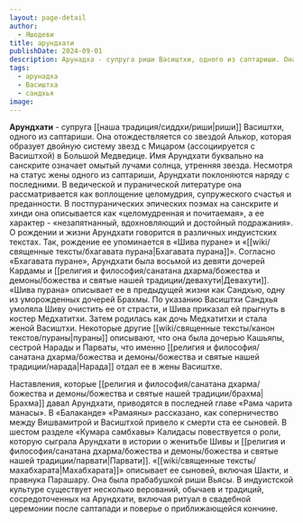 ```yaml
---
layout: page-detail
author:
  - Яшодеви
title: арундхати
publishDate: 2024-09-01
description: Арунадха - супруга риши Васиштхи, одного из саптариши. Она отождествляется со звездой Алькор, которая образует двойную систему звезд с Мицаром (ассоциируется с Васиштхой) в Большой Медведице. Имя Арундхати буквально на санскрите означает омытый лучами солнца, утренняя звезда.
tags:
  - арунадха
  - Васиштха
  - сандхья
image:
---
```

**Арундхати** - супруга [[наша традиция/сиддхи/риши|риши]] Васиштхи, одного из саптариши. Она отождествляется со звездой Алькор, которая образует двойную систему звезд с Мицаром (ассоциируется с Васиштхой) в Большой Медведице. Имя Арундхати буквально на санскрите означает омытый лучами солнца, утренняя звезда.
Несмотря на статус жены одного из саптариши, Арундхати поклоняются наряду с последними. В ведической и пуранической литературе она рассматривается как воплощение целомудрия, супружеского счастья и преданности. В постпуранических эпических поэмах на санскрите и хинди она описывается как «целомудренная и почитаемая», а ее характер - «незапятнанный, вдохновляющий и достойный подражания».
О рождении и жизни Арундхати говорится в различных индуистских текстах. Так, рождение ее упоминается в «Шива пуране» и «[[wiki/священные тексты/бхагавата пурана|Бхагавата пурана]]». Согласно «Бхагавата пуране», Арундхати была восьмой из девяти дочерей Кардамы и [[религия и философия/санатана дхарма/божества и демоны/божества и святые нашей традиции/девахути|Девахути]]. «Шива пурана» описывает ее в предыдущей жизни как Сандхью, одну из уморожденных дочерей Брахмы. По указанию Васиштхи Сандхья умоляла Шиву очистить ее от страсти, и Шива приказал ей прыгнуть в костер Медхатитхи. Затем родилась как дочь Медхатитхи и стала женой Васиштхи. Некоторые другие [[wiki/священные тексты/канон текстов/пураны|пураны]] описывают, что она была дочерью Кашьяпы, сестрой Нарады и Парваты, что именно [[религия и философия/санатана дхарма/божества и демоны/божества и святые нашей традиции/нарада|Нарада]] отдал ее в жены Васиштхе.

Наставления, которые [[религия и философия/санатана дхарма/божества и демоны/божества и святые нашей традиции/брахма|Брахма]] давал Арундхати, приводятся в последней главе «Рама чарита манасы». В «Балаканде» «Рамаяны» рассказано, как соперничество между Вишвамитрой и Васиштхой привело к смерти ста ее сыновей. В шестом разделе «Кумара самбхавы» Калидасы повествуется о роли, которую сыграла Арундхати в истории о женитьбе Шивы и [[религия и философия/санатана дхарма/божества и демоны/божества и святые нашей традиции/парвати|Парвати]]. «[[wiki/священные тексты/махабхарата|Махабхарата]]» описывает ее сыновей, включая Шакти, и правнука Парашару. Она была прабабушкой риши Вьясы.
В индуистской культуре существует несколько верований, обычаев и традиций, сосредоточенных на Арундхати, включая ритуал в свадебной церемонии после саптапади и поверье о приближающейся кончине.

